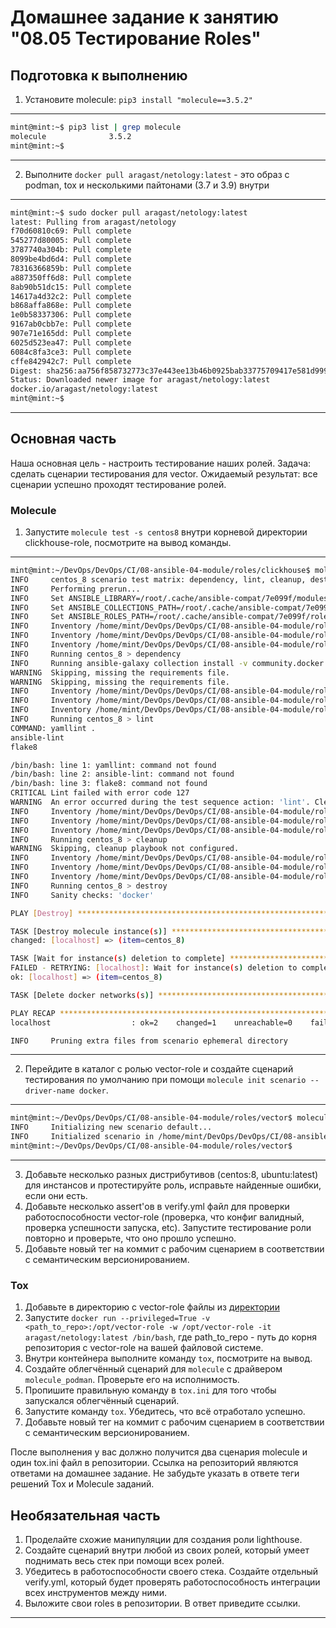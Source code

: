 # Домашнее задание к занятию "08.05 Тестирование Roles"

## Подготовка к выполнению
1. Установите molecule: `pip3 install "molecule==3.5.2"`

---
```bash
mint@mint:~$ pip3 list | grep molecule
molecule              3.5.2
mint@mint:~$ 
```
---

2. Выполните `docker pull aragast/netology:latest` -  это образ с podman, tox и несколькими пайтонами (3.7 и 3.9) внутри

---
```bash
mint@mint:~$ sudo docker pull aragast/netology:latest
latest: Pulling from aragast/netology
f70d60810c69: Pull complete 
545277d80005: Pull complete 
3787740a304b: Pull complete 
8099be4bd6d4: Pull complete 
78316366859b: Pull complete 
a887350ff6d8: Pull complete 
8ab90b51dc15: Pull complete 
14617a4d32c2: Pull complete 
b868affa868e: Pull complete 
1e0b58337306: Pull complete 
9167ab0cbb7e: Pull complete 
907e71e165dd: Pull complete 
6025d523ea47: Pull complete 
6084c8fa3ce3: Pull complete 
cffe842942c7: Pull complete 
Digest: sha256:aa756f858732773c37e443ee13b46b0925bab33775709417e581d99948c08efc
Status: Downloaded newer image for aragast/netology:latest
docker.io/aragast/netology:latest
mint@mint:~$
```
---


## Основная часть

Наша основная цель - настроить тестирование наших ролей. Задача: сделать сценарии тестирования для vector. Ожидаемый результат: все сценарии успешно проходят тестирование ролей.

### Molecule

1. Запустите  `molecule test -s centos8` внутри корневой директории clickhouse-role, посмотрите на вывод команды.

---
```bash
mint@mint:~/DevOps/DevOps/CI/08-ansible-04-module/roles/clickhouse$ molecule test -s centos_8
INFO     centos_8 scenario test matrix: dependency, lint, cleanup, destroy, syntax, create, prepare, converge, idempotence, side_effect, verify, cleanup, destroy
INFO     Performing prerun...
INFO     Set ANSIBLE_LIBRARY=/root/.cache/ansible-compat/7e099f/modules:/root/.ansible/plugins/modules:/usr/share/ansible/plugins/modules
INFO     Set ANSIBLE_COLLECTIONS_PATH=/root/.cache/ansible-compat/7e099f/collections:/root/.ansible/collections:/usr/share/ansible/collections
INFO     Set ANSIBLE_ROLES_PATH=/root/.cache/ansible-compat/7e099f/roles:/root/.ansible/roles:/usr/share/ansible/roles:/etc/ansible/roles
INFO     Inventory /home/mint/DevOps/DevOps/CI/08-ansible-04-module/roles/clickhouse/molecule/centos_8/../resources/inventory/hosts.yml linked to /root/.cache/molecule/clickhouse/centos_8/inventory/hosts
INFO     Inventory /home/mint/DevOps/DevOps/CI/08-ansible-04-module/roles/clickhouse/molecule/centos_8/../resources/inventory/group_vars/ linked to /root/.cache/molecule/clickhouse/centos_8/inventory/group_vars
INFO     Inventory /home/mint/DevOps/DevOps/CI/08-ansible-04-module/roles/clickhouse/molecule/centos_8/../resources/inventory/host_vars/ linked to /root/.cache/molecule/clickhouse/centos_8/inventory/host_vars
INFO     Running centos_8 > dependency
INFO     Running ansible-galaxy collection install -v community.docker:>=1.9.1
WARNING  Skipping, missing the requirements file.
WARNING  Skipping, missing the requirements file.
INFO     Inventory /home/mint/DevOps/DevOps/CI/08-ansible-04-module/roles/clickhouse/molecule/centos_8/../resources/inventory/hosts.yml linked to /root/.cache/molecule/clickhouse/centos_8/inventory/hosts
INFO     Inventory /home/mint/DevOps/DevOps/CI/08-ansible-04-module/roles/clickhouse/molecule/centos_8/../resources/inventory/group_vars/ linked to /root/.cache/molecule/clickhouse/centos_8/inventory/group_vars
INFO     Inventory /home/mint/DevOps/DevOps/CI/08-ansible-04-module/roles/clickhouse/molecule/centos_8/../resources/inventory/host_vars/ linked to /root/.cache/molecule/clickhouse/centos_8/inventory/host_vars
INFO     Running centos_8 > lint
COMMAND: yamllint .
ansible-lint
flake8

/bin/bash: line 1: yamllint: command not found
/bin/bash: line 2: ansible-lint: command not found
/bin/bash: line 3: flake8: command not found
CRITICAL Lint failed with error code 127
WARNING  An error occurred during the test sequence action: 'lint'. Cleaning up.
INFO     Inventory /home/mint/DevOps/DevOps/CI/08-ansible-04-module/roles/clickhouse/molecule/centos_8/../resources/inventory/hosts.yml linked to /root/.cache/molecule/clickhouse/centos_8/inventory/hosts
INFO     Inventory /home/mint/DevOps/DevOps/CI/08-ansible-04-module/roles/clickhouse/molecule/centos_8/../resources/inventory/group_vars/ linked to /root/.cache/molecule/clickhouse/centos_8/inventory/group_vars
INFO     Inventory /home/mint/DevOps/DevOps/CI/08-ansible-04-module/roles/clickhouse/molecule/centos_8/../resources/inventory/host_vars/ linked to /root/.cache/molecule/clickhouse/centos_8/inventory/host_vars
INFO     Running centos_8 > cleanup
WARNING  Skipping, cleanup playbook not configured.
INFO     Inventory /home/mint/DevOps/DevOps/CI/08-ansible-04-module/roles/clickhouse/molecule/centos_8/../resources/inventory/hosts.yml linked to /root/.cache/molecule/clickhouse/centos_8/inventory/hosts
INFO     Inventory /home/mint/DevOps/DevOps/CI/08-ansible-04-module/roles/clickhouse/molecule/centos_8/../resources/inventory/group_vars/ linked to /root/.cache/molecule/clickhouse/centos_8/inventory/group_vars
INFO     Inventory /home/mint/DevOps/DevOps/CI/08-ansible-04-module/roles/clickhouse/molecule/centos_8/../resources/inventory/host_vars/ linked to /root/.cache/molecule/clickhouse/centos_8/inventory/host_vars
INFO     Running centos_8 > destroy
INFO     Sanity checks: 'docker'

PLAY [Destroy] *****************************************************************

TASK [Destroy molecule instance(s)] ********************************************
changed: [localhost] => (item=centos_8)

TASK [Wait for instance(s) deletion to complete] *******************************
FAILED - RETRYING: [localhost]: Wait for instance(s) deletion to complete (300 retries left).
ok: [localhost] => (item=centos_8)

TASK [Delete docker networks(s)] ***********************************************

PLAY RECAP *********************************************************************
localhost                  : ok=2    changed=1    unreachable=0    failed=0    skipped=1    rescued=0    ignored=0

INFO     Pruning extra files from scenario ephemeral directory

```
---
2. Перейдите в каталог с ролью vector-role и создайте сценарий тестирования по умолчанию при помощи `molecule init scenario --driver-name docker`.

---
```bash
mint@mint:~/DevOps/DevOps/CI/08-ansible-04-module/roles/vector$ molecule init scenario --driver-name docker
INFO     Initializing new scenario default...
INFO     Initialized scenario in /home/mint/DevOps/DevOps/CI/08-ansible-04-module/roles/vector/molecule/default successfully.
mint@mint:~/DevOps/DevOps/CI/08-ansible-04-module/roles/vector$
```
---


3. Добавьте несколько разных дистрибутивов (centos:8, ubuntu:latest) для инстансов и протестируйте роль, исправьте найденные ошибки, если они есть.
4. Добавьте несколько assert'ов в verify.yml файл для  проверки работоспособности vector-role (проверка, что конфиг валидный, проверка успешности запуска, etc). Запустите тестирование роли повторно и проверьте, что оно прошло успешно.
5. Добавьте новый тег на коммит с рабочим сценарием в соответствии с семантическим версионированием.

### Tox

1. Добавьте в директорию с vector-role файлы из [директории](./example)
2. Запустите `docker run --privileged=True -v <path_to_repo>:/opt/vector-role -w /opt/vector-role -it aragast/netology:latest /bin/bash`, где path_to_repo - путь до корня репозитория с vector-role на вашей файловой системе.
3. Внутри контейнера выполните команду `tox`, посмотрите на вывод.
5. Создайте облегчённый сценарий для `molecule` с драйвером `molecule_podman`. Проверьте его на исполнимость.
6. Пропишите правильную команду в `tox.ini` для того чтобы запускался облегчённый сценарий.
8. Запустите команду `tox`. Убедитесь, что всё отработало успешно.
9. Добавьте новый тег на коммит с рабочим сценарием в соответствии с семантическим версионированием.

После выполнения у вас должно получится два сценария molecule и один tox.ini файл в репозитории. Ссылка на репозиторий являются ответами на домашнее задание. Не забудьте указать в ответе теги решений Tox и Molecule заданий.

## Необязательная часть

1. Проделайте схожие манипуляции для создания роли lighthouse.
2. Создайте сценарий внутри любой из своих ролей, который умеет поднимать весь стек при помощи всех ролей.
3. Убедитесь в работоспособности своего стека. Создайте отдельный verify.yml, который будет проверять работоспособность интеграции всех инструментов между ними.
4. Выложите свои roles в репозитории. В ответ приведите ссылки.

---